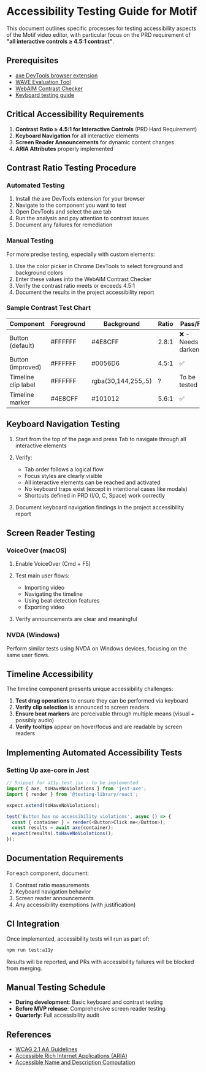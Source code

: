 # Accessibility Testing Guide for Motif

This document outlines specific processes for testing accessibility aspects of the Motif video editor, with particular focus on the PRD requirement of **"all interactive controls ≥ 4.5:1 contrast"**.

## Prerequisites

- [axe DevTools browser extension](https://www.deque.com/axe/devtools/)
- [WAVE Evaluation Tool](https://wave.webaim.org/extension/)
- [WebAIM Contrast Checker](https://webaim.org/resources/contrastchecker/)
- [Keyboard testing guide](https://www.w3.org/WAI/test-evaluate/preliminary/#keyboard)

## Critical Accessibility Requirements

1. **Contrast Ratio ≥ 4.5:1 for Interactive Controls** (PRD Hard Requirement)
2. **Keyboard Navigation** for all interactive elements
3. **Screen Reader Announcements** for dynamic content changes
4. **ARIA Attributes** properly implemented

## Contrast Ratio Testing Procedure

### Automated Testing

1. Install the axe DevTools extension for your browser
2. Navigate to the component you want to test
3. Open DevTools and select the axe tab
4. Run the analysis and pay attention to contrast issues
5. Document any failures for remediation

### Manual Testing

For more precise testing, especially with custom elements:

1. Use the color picker in Chrome DevTools to select foreground and background colors
2. Enter these values into the WebAIM Contrast Checker
3. Verify the contrast ratio meets or exceeds 4.5:1
4. Document the results in the project accessibility report

### Sample Contrast Test Chart

| Component | Foreground | Background | Ratio | Pass/Fail |
|-----------|------------|------------|-------|-----------|
| Button (default) | #FFFFFF | #4E8CFF | 2.8:1 | ❌ - Needs darkening |
| Button (improved) | #FFFFFF | #0056D6 | 4.5:1 | ✅ |
| Timeline clip label | #FFFFFF | rgba(30,144,255,.5) | ? | To be tested |
| Timeline marker | #4E8CFF | #101012 | 5.6:1 | ✅ |

## Keyboard Navigation Testing

1. Start from the top of the page and press Tab to navigate through all interactive elements
2. Verify:
   - Tab order follows a logical flow
   - Focus styles are clearly visible
   - All interactive elements can be reached and activated
   - No keyboard traps exist (except in intentional cases like modals)
   - Shortcuts defined in PRD (I/O, C, Space) work correctly

3. Document keyboard navigation findings in the project accessibility report

## Screen Reader Testing

### VoiceOver (macOS)

1. Enable VoiceOver (Cmd + F5)
2. Test main user flows:
   - Importing video
   - Navigating the timeline
   - Using beat detection features
   - Exporting video

3. Verify announcements are clear and meaningful

### NVDA (Windows)

Perform similar tests using NVDA on Windows devices, focusing on the same user flows.

## Timeline Accessibility

The timeline component presents unique accessibility challenges:

1. **Test drag operations** to ensure they can be performed via keyboard
2. **Verify clip selection** is announced to screen readers
3. **Ensure beat markers** are perceivable through multiple means (visual + possibly audio)
4. **Verify tooltips** appear on hover/focus and are readable by screen readers

## Implementing Automated Accessibility Tests

### Setting Up axe-core in Jest

```javascript
// Snippet for a11y.test.jsx - to be implemented
import { axe, toHaveNoViolations } from 'jest-axe';
import { render } from '@testing-library/react';

expect.extend(toHaveNoViolations);

test('Button has no accessibility violations', async () => {
  const { container } = render(<Button>Click me</Button>);
  const results = await axe(container);
  expect(results).toHaveNoViolations();
});
```

## Documentation Requirements

For each component, document:
1. Contrast ratio measurements
2. Keyboard navigation behavior
3. Screen reader announcements
4. Any accessibility exemptions (with justification)

## CI Integration

Once implemented, accessibility tests will run as part of:
```bash
npm run test:a11y
```

Results will be reported, and PRs with accessibility failures will be blocked from merging.

## Manual Testing Schedule

- **During development**: Basic keyboard and contrast testing
- **Before MVP release**: Comprehensive screen reader testing
- **Quarterly**: Full accessibility audit

## References

- [WCAG 2.1 AA Guidelines](https://www.w3.org/WAI/WCAG21/quickref/)
- [Accessible Rich Internet Applications (ARIA)](https://www.w3.org/TR/wai-aria-1.1/)
- [Accessible Name and Description Computation](https://www.w3.org/TR/accname-1.1/) 
